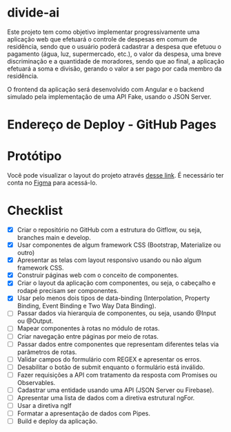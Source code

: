 # divide-ai

Este projeto tem como objetivo implementar progressivamente uma aplicação web que efetuará o controle de despesas em comum de residência, sendo que o usuário poderá cadastrar a despesa que efetuou o pagamento (água, luz, supermercado, etc.), o valor da despesa, uma breve discriminação e a quantidade de moradores, sendo que ao final, a aplicação efetuará a soma e divisão, gerando o valor a ser pago por cada membro da residência.

O frontend da aplicação será desenvolvido com Angular e o backend simulado pela implementação de uma API Fake, usando o JSON Server.

# Endereço de Deploy - GitHub Pages

# Protótipo
Você pode visualizar o layout do projeto através [desse link](https://www.figma.com/file/bq4ZNSyDEdcDzWxoQawcXn/Divide-ai?node-id=0%3A1). É necessário ter conta no [Figma](https://figma.com) para acessá-lo.

# Checklist
- [x] Criar o repositório no GitHub com a estrutura do Gitflow, ou seja, branches main e develop.
- [x] Usar componentes de algum framework CSS (Bootstrap, Materialize ou outro)
- [x] Apresentar as telas com layout responsivo usando ou não algum framework CSS.
- [x] Construir páginas web com o conceito de componentes.
- [x] Criar o layout da aplicação com componentes, ou seja, o cabeçalho e rodapé precisam ser componentes.
- [x] Usar pelo menos dois tipos de data-binding (Interpolation, Property Binding, Event Binding e Two Way Data Binding).
- [ ] Passar dados via hierarquia de componentes, ou seja, usando @Input ou @Output.
- [ ] Mapear componentes à rotas no módulo de rotas.
- [ ] Criar navegação entre páginas por meio de rotas.
- [ ] Passar dados entre componentes que representam diferentes telas via parâmetros de rotas.
- [ ] Validar campos do formulário com REGEX e apresentar os erros.
- [ ] Desabilitar o botão de submit enquanto o formulário está inválido.
- [ ] Fazer requisições a API com tratamento da resposta com Promises ou Observables.
- [ ] Cadastrar uma entidade usando uma API (JSON Server ou Firebase).
- [ ] Apresentar uma lista de dados com a diretiva estrutural ngFor.
- [ ] Usar a diretiva ngIf
- [ ] Formatar a apresentação de dados com Pipes.
- [ ] Build e deploy da aplicação.